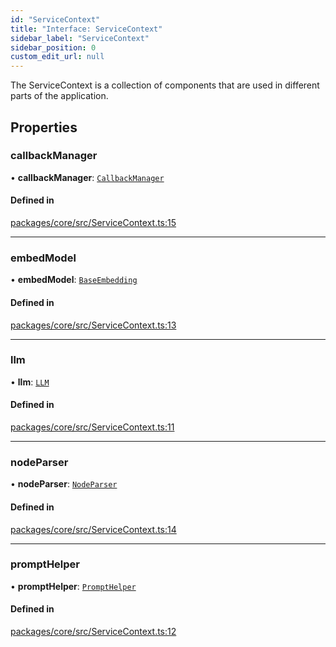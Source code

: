 ```yaml
---
id: "ServiceContext"
title: "Interface: ServiceContext"
sidebar_label: "ServiceContext"
sidebar_position: 0
custom_edit_url: null
---
```


The ServiceContext is a collection of components that are used in different parts of the application.

## Properties

### callbackManager

• **callbackManager**: [`CallbackManager`](../classes/CallbackManager.md)

#### Defined in

[packages/core/src/ServiceContext.ts:15](https://github.com/run-llama/LlamaIndexTS/blob/3552de1/packages/core/src/ServiceContext.ts#L15)

---

### embedModel

• **embedModel**: [`BaseEmbedding`](../classes/BaseEmbedding.md)

#### Defined in

[packages/core/src/ServiceContext.ts:13](https://github.com/run-llama/LlamaIndexTS/blob/3552de1/packages/core/src/ServiceContext.ts#L13)

---

### llm

• **llm**: [`LLM`](LLM.md)

#### Defined in

[packages/core/src/ServiceContext.ts:11](https://github.com/run-llama/LlamaIndexTS/blob/3552de1/packages/core/src/ServiceContext.ts#L11)

---

### nodeParser

• **nodeParser**: [`NodeParser`](NodeParser.md)

#### Defined in

[packages/core/src/ServiceContext.ts:14](https://github.com/run-llama/LlamaIndexTS/blob/3552de1/packages/core/src/ServiceContext.ts#L14)

---

### promptHelper

• **promptHelper**: [`PromptHelper`](../classes/PromptHelper.md)

#### Defined in

[packages/core/src/ServiceContext.ts:12](https://github.com/run-llama/LlamaIndexTS/blob/3552de1/packages/core/src/ServiceContext.ts#L12)
